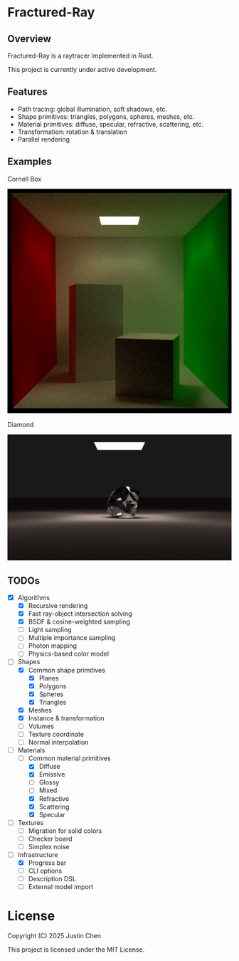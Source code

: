# Fractured-Ray

## Overview

Fractured-Ray is a raytracer implemented in Rust.

This project is currently under active development.

## Features

- Path tracing: global illumination, soft shadows, etc.
- Shape primitives: triangles, polygons, spheres, meshes, etc.
- Material primitives: diffuse, specular, refractive, scattering, etc.
- Transformation: rotation & translation
- Parallel rendering

## Examples

Cornell Box

![Cornell Box](docs/images/cornell-box.png)

Diamond

![Diamond](docs/images/diamond.png)

## TODOs

- [x] Algorithms
  - [x] Recursive rendering
  - [x] Fast ray-object intersection solving
  - [x] BSDF & cosine-weighted sampling
  - [ ] Light sampling
  - [ ] Multiple importance sampling
  - [ ] Photon mapping
  - [ ] Physics-based color model
- [ ] Shapes
  - [x] Common shape primitives
    - [x] Planes
    - [x] Polygons
    - [x] Spheres
    - [x] Triangles
  - [x] Meshes
  - [x] Instance & transformation
  - [ ] Volumes
  - [ ] Texture coordinate
  - [ ] Normal interpolation
- [ ] Materials
  - [ ] Common material primitives
    - [x] Diffuse
    - [x] Emissive
    - [ ] Glossy
    - [ ] Mixed
    - [x] Refractive
    - [x] Scattering
    - [x] Specular
- [ ] Textures
  - [ ] Migration for solid colors
  - [ ] Checker board
  - [ ] Simplex noise
- [ ] Infrastructure
  - [x] Progress bar
  - [ ] CLI options
  - [ ] Description DSL
  - [ ] External model import

# License

Copyright (C) 2025 Justin Chen

This project is licensed under the MIT License.
